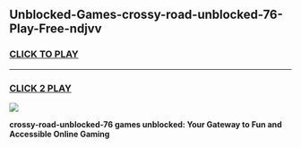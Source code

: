 
## Unblocked-Games-crossy-road-unblocked-76-Play-Free-ndjvv
<h3>
<a href="https://premium76.site?title=crossy-road-unblocked-76&ref=20M">CLICK TO PLAY</a></h3>
<hr>

<h3>
<a href="https://premium76.site?title=crossy-road-unblocked-76&ref=20M">CLICK 2 PLAY</a>
  
</h3>

<a href="https://premium76.site?title=crossy-road-unblocked-76&ref=19M"><img src="https://clearcache.store/games.png"></a>


**crossy-road-unblocked-76 games unblocked: Your Gateway to Fun and Accessible Online Gaming**
